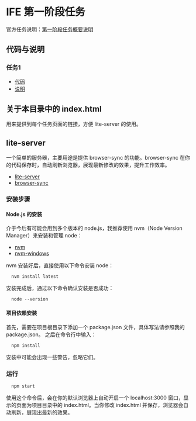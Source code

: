 # IFE 第一阶段任务
官方任务说明：[第一阶段任务概要说明](http://mp.weixin.qq.com/s?__biz=MzA4MjUyNjY3Nw==&mid=401956006&idx=1&sn=bbf72ea5c17894c3a5423d8b3bdb7d9a#rd)

## 代码与说明
### 任务1
- [代码](./task_1_1_1/index.html)
- [说明](./task_1_1_1/README.md)

## 关于本目录中的 index.html
用来提供到每个任务页面的链接，方便 lite-server 的使用。

## lite-server
一个简单的服务器，主要用途是提供 browser-sync 的功能。browser-sync 在你的代码保存时，自动刷新浏览器，展现最新修改的效果，提升工作效率。
- [lite-server](https://github.com/johnpapa/lite-server)
- [browser-sync](https://github.com/BrowserSync/browser-sync)

### 安装步骤

#### Node.js 的安装
介于今后有可能会用到多个版本的 node.js，我推荐使用 nvm（Node Version Manager）来安装和管理 node：

  - [nvm](https://github.com/creationix/nvm)
  - [nvm-windows](https://github.com/coreybutler/nvm-windows)

nvm 安装好后，直接使用以下命令安装 node：

```
  nvm install latest
```

安装完成后，通过以下命令确认安装是否成功：

```
  node --version
```

#### 项目依赖安装
首先，需要在项目根目录下添加一个 package.json 文件，具体写法请参照我的 package.json。
之后在命令行中输入：

```
  npm install
```
安装中可能会出现一些警告，忽略它们。

### 运行

```
  npm start
```
使用这个命令后，会在你的默认浏览器上自动开启一个 localhost:3000 窗口，显示的页面为项目目录中的 index.html。当你修改 index.html 并保存，浏览器会自动刷新，展现出最新的效果。